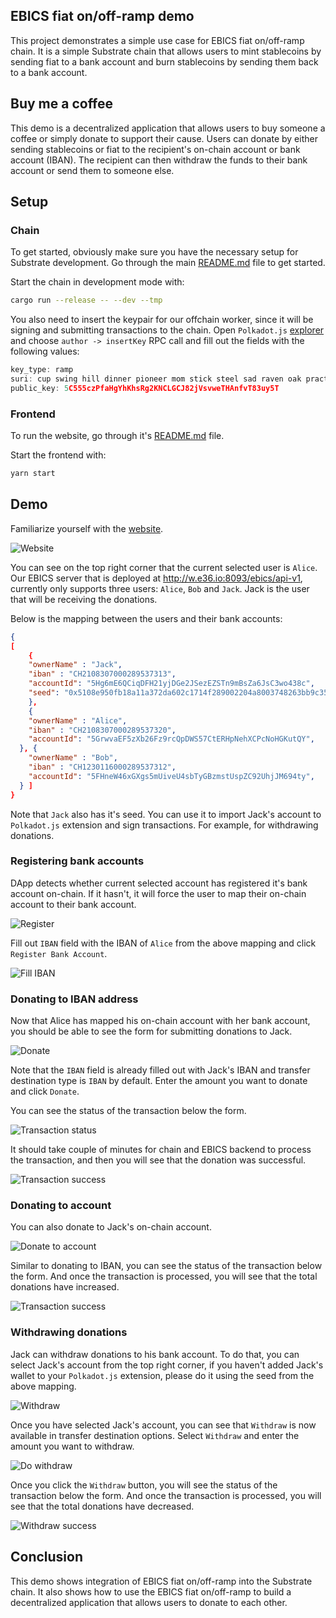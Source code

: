## EBICS fiat on/off-ramp demo

This project demonstrates a simple use case for EBICS fiat on/off-ramp chain. It is a simple Substrate chain that allows users to mint stablecoins by sending fiat to a bank account and burn stablecoins by sending them back to a bank account.

## Buy me a coffee

This demo is a decentralized application that allows users to buy someone a coffee or simply donate to support their cause. Users can donate by either sending stablecoins or fiat to the recipient's on-chain account or bank account (IBAN). The recipient can then withdraw the funds to their bank account or send them to someone else.

## Setup

### Chain

To get started, obviously make sure you have the necessary setup for Substrate development. Go through the main [README.md](../README.md) file to get started.

Start the chain in development mode with:
```bash
cargo run --release -- --dev --tmp
```

You also need to insert the keypair for our offchain worker, since it will be signing and submitting transactions to the chain. Open `Polkadot.js` [explorer](https://cloudflare-ipfs.com/ipns/dotapps.io/?rpc=ws%3A%2F%2F127.0.0.1%3A9944#/explorer) and choose `author -> insertKey` RPC call and fill out the fields with the following values:

```js
key_type: ramp
suri: cup swing hill dinner pioneer mom stick steel sad raven oak practice
public_key: 5C555czPfaHgYhKhsRg2KNCLGCJ82jVsvweTHAnfvT83uy5T
```

### Frontend

To run the website, go through it's [README.md](./README.md) file.

Start the frontend with:
```bash
yarn start
```

## Demo

Familiarize yourself with the [website](http://localhost:8000).

![Website](./assets/main-page.png)

You can see on the top right corner that the current selected user is `Alice`. Our EBICS server that is deployed at http://w.e36.io:8093/ebics/api-v1, currently only supports three users: `Alice`, `Bob` and `Jack`. Jack is the user that will be receiving the donations.

Below is the mapping between the users and their bank accounts:

```json
{
[ 
    {
    "ownerName" : "Jack",
    "iban" : "CH2108307000289537313",
    "accountId": "5Hg6mE6QCiqDFH21yjDGe2JSezEZSTn9mBsZa6JsC3wo438c",
    "seed": "0x5108e950fb18a11a372da602c1714f289002204a8003748263bb9c351b57d3aa"
    },
    {
    "ownerName" : "Alice",
    "iban" : "CH2108307000289537320",
    "accountId": "5GrwvaEF5zXb26Fz9rcQpDWS57CtERHpNehXCPcNoHGKutQY",
  }, {
    "ownerName" : "Bob",
    "iban" : "CH1230116000289537312",
    "accountId": "5FHneW46xGXgs5mUiveU4sbTyGBzmstUspZC92UhjJM694ty",
  } ]
}
```

Note that `Jack` also has it's seed. You can use it to import Jack's account to `Polkadot.js` extension and sign transactions. For example, for withdrawing donations.

### Registering bank accounts

DApp detects whether current selected account has registered it's bank account on-chain. If it hasn't, it will force the user to map their on-chain account to their bank account.

![Register](./assets/warning-map-account.png)

Fill out `IBAN` field with the IBAN of `Alice` from the above mapping and click `Register Bank Account`.

![Fill IBAN](./assets/filled-out-iban.png)

### Donating to IBAN address

Now that Alice has mapped his on-chain account with her bank account, you should be able to see the form for submitting donations to Jack.

![Donate](./assets/donate-via-iban.png)

Note that the `IBAN` field is already filled out with Jack's IBAN and transfer destination type is `IBAN` by default. Enter the amount you want to donate and click `Donate`.

You can see the status of the transaction below the form.

![Transaction status](./assets/tx-status.png)

It should take couple of minutes for chain and EBICS backend to process the transaction, and then you will see that the donation was successful.

![Transaction success](./assets/tx-iban-success.png)

### Donating to account

You can also donate to Jack's on-chain account. 

![Donate to account](./assets/donate-via-account.png)

Similar to donating to IBAN, you can see the status of the transaction below the form. And once the transaction is processed, you will see that the total donations have increased.

![Transaction success](./assets/tx-account-success.png)

### Withdrawing donations

Jack can withdraw donations to his bank account. To do that, you can select Jack's account from the top right corner, if you haven't added Jack's wallet to your `Polkadot.js` extension, please do it using the seed from the above mapping.

![Withdraw](./assets/jack-withdraw.png)

Once you have selected Jack's account, you can see that `Withdraw` is now available in transfer destination options. Select `Withdraw` and enter the amount you want to withdraw.

![Do withdraw](./assets/jack-do-withdraw.png)

Once you click the `Withdraw` button, you will see the status of the transaction below the form. And once the transaction is processed, you will see that the total donations have decreased.

![Withdraw success](./assets/jack-withdraw-success.png)

## Conclusion

This demo shows integration of EBICS fiat on/off-ramp into the Substrate chain. It also shows how to use the EBICS fiat on/off-ramp to build a decentralized application that allows users to donate to each other.